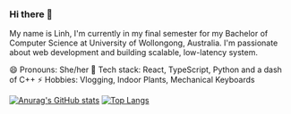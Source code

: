 ### Hi there 👋
My name is Linh, I'm currently in my final semester for my Bachelor of Computer Science at University of Wollongong, Australia. I'm passionate about web development and building scalable, low-latency system.

😄 Pronouns: She/her
💬 Tech stack: React, TypeScript, Python and a dash of C++
⚡ Hobbies: Vlogging, Indoor Plants, Mechanical Keyboards

[![Anurag's GitHub stats](https://github-readme-stats.vercel.app/api?username=tdlinh2712&theme=radical)](https://github.com/anuraghazra/github-readme-stats)
[![Top Langs](https://github-readme-stats.vercel.app/api/top-langs/?username=tdlinh2712&theme=radical)](https://github.com/anuraghazra/github-readme-stats)
<!--
**tdlinh2712/tdlinh2712** is a ✨ _special_ ✨ repository because its `README.md` (this file) appears on your GitHub profile.


Here are some ideas to get you started:

- 🔭 I’m currently working on ...
- 🌱 I’m currently learning ...
- 👯 I’m looking to collaborate on ...
- 🤔 I’m looking for help with ...
- 💬 Ask me about ...
- 📫 How to reach me: ...
- 😄 Pronouns: ...
- ⚡ Fun fact: ...
-->
